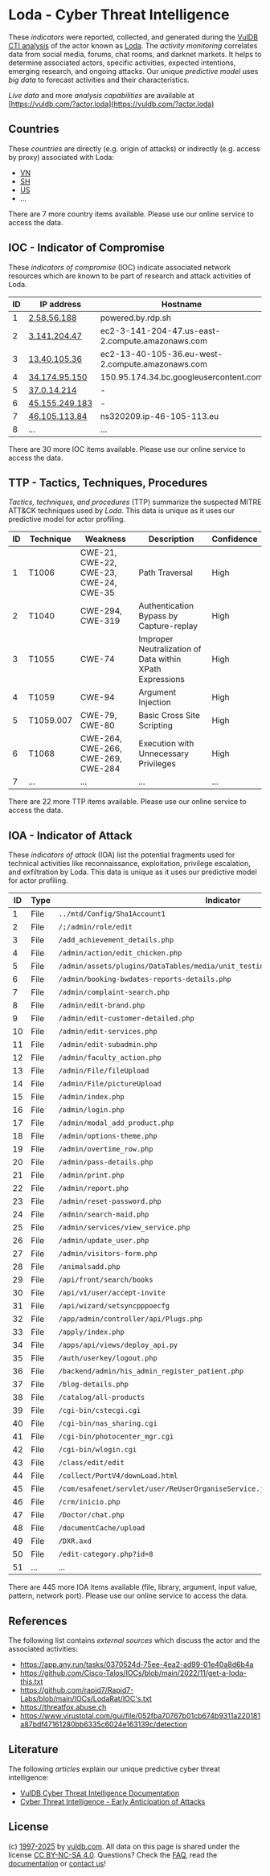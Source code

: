 # Loda - Cyber Threat Intelligence

These _indicators_ were reported, collected, and generated during the [VulDB CTI analysis](https://vuldb.com/?kb.cti) of the actor known as [Loda](https://vuldb.com/?actor.loda). The _activity monitoring_ correlates data from social media, forums, chat rooms, and darknet markets. It helps to determine associated actors, specific activities, expected intentions, emerging research, and ongoing attacks. Our unique _predictive model_ uses _big data_ to forecast activities and their characteristics.

_Live data_ and more _analysis capabilities_ are available at [https://vuldb.com/?actor.loda](https://vuldb.com/?actor.loda)

## Countries

These _countries_ are directly (e.g. origin of attacks) or indirectly (e.g. access by proxy) associated with Loda:

* [VN](https://vuldb.com/?country.vn)
* [SH](https://vuldb.com/?country.sh)
* [US](https://vuldb.com/?country.us)
* ...

There are 7 more country items available. Please use our online service to access the data.

## IOC - Indicator of Compromise

These _indicators of compromise_ (IOC) indicate associated network resources which are known to be part of research and attack activities of Loda.

ID | IP address | Hostname | Campaign | Confidence
-- | ---------- | -------- | -------- | ----------
1 | [2.58.56.188](https://vuldb.com/?ip.2.58.56.188) | powered.by.rdp.sh | - | High
2 | [3.141.204.47](https://vuldb.com/?ip.3.141.204.47) | ec2-3-141-204-47.us-east-2.compute.amazonaws.com | - | Medium
3 | [13.40.105.36](https://vuldb.com/?ip.13.40.105.36) | ec2-13-40-105-36.eu-west-2.compute.amazonaws.com | - | Medium
4 | [34.174.95.150](https://vuldb.com/?ip.34.174.95.150) | 150.95.174.34.bc.googleusercontent.com | - | Medium
5 | [37.0.14.214](https://vuldb.com/?ip.37.0.14.214) | - | - | High
6 | [45.155.249.183](https://vuldb.com/?ip.45.155.249.183) | - | - | High
7 | [46.105.113.84](https://vuldb.com/?ip.46.105.113.84) | ns320209.ip-46-105-113.eu | - | High
8 | ... | ... | ... | ...

There are 30 more IOC items available. Please use our online service to access the data.

## TTP - Tactics, Techniques, Procedures

_Tactics, techniques, and procedures_ (TTP) summarize the suspected MITRE ATT&CK techniques used by _Loda_. This data is unique as it uses our predictive model for actor profiling.

ID | Technique | Weakness | Description | Confidence
-- | --------- | -------- | ----------- | ----------
1 | T1006 | CWE-21, CWE-22, CWE-23, CWE-24, CWE-35 | Path Traversal | High
2 | T1040 | CWE-294, CWE-319 | Authentication Bypass by Capture-replay | High
3 | T1055 | CWE-74 | Improper Neutralization of Data within XPath Expressions | High
4 | T1059 | CWE-94 | Argument Injection | High
5 | T1059.007 | CWE-79, CWE-80 | Basic Cross Site Scripting | High
6 | T1068 | CWE-264, CWE-266, CWE-269, CWE-284 | Execution with Unnecessary Privileges | High
7 | ... | ... | ... | ...

There are 22 more TTP items available. Please use our online service to access the data.

## IOA - Indicator of Attack

These _indicators of attack_ (IOA) list the potential fragments used for technical activities like reconnaissance, exploitation, privilege escalation, and exfiltration by Loda. This data is unique as it uses our predictive model for actor profiling.

ID | Type | Indicator | Confidence
-- | ---- | --------- | ----------
1 | File | `../mtd/Config/Sha1Account1` | High
2 | File | `/;/admin/role/edit` | High
3 | File | `/add_achievement_details.php` | High
4 | File | `/admin/action/edit_chicken.php` | High
5 | File | `/admin/assets/plugins/DataTables/media/unit_testing/templates/deferred_table.php` | High
6 | File | `/admin/booking-bwdates-reports-details.php` | High
7 | File | `/admin/complaint-search.php` | High
8 | File | `/admin/edit-brand.php` | High
9 | File | `/admin/edit-customer-detailed.php` | High
10 | File | `/admin/edit-services.php` | High
11 | File | `/admin/edit-subadmin.php` | High
12 | File | `/admin/faculty_action.php` | High
13 | File | `/admin/File/fileUpload` | High
14 | File | `/admin/File/pictureUpload` | High
15 | File | `/admin/index.php` | High
16 | File | `/admin/login.php` | High
17 | File | `/admin/modal_add_product.php` | High
18 | File | `/admin/options-theme.php` | High
19 | File | `/admin/overtime_row.php` | High
20 | File | `/admin/pass-details.php` | High
21 | File | `/admin/print.php` | High
22 | File | `/admin/report.php` | High
23 | File | `/admin/reset-password.php` | High
24 | File | `/admin/search-maid.php` | High
25 | File | `/admin/services/view_service.php` | High
26 | File | `/admin/update_user.php` | High
27 | File | `/admin/visitors-form.php` | High
28 | File | `/animalsadd.php` | High
29 | File | `/api/front/search/books` | High
30 | File | `/api/v1/user/accept-invite` | High
31 | File | `/api/wizard/setsyncpppoecfg` | High
32 | File | `/app/admin/controller/api/Plugs.php` | High
33 | File | `/apply/index.php` | High
34 | File | `/apps/api/views/deploy_api.py` | High
35 | File | `/auth/userkey/logout.php` | High
36 | File | `/backend/admin/his_admin_register_patient.php` | High
37 | File | `/blog-details.php` | High
38 | File | `/catalog/all-products` | High
39 | File | `/cgi-bin/cstecgi.cgi` | High
40 | File | `/cgi-bin/nas_sharing.cgi` | High
41 | File | `/cgi-bin/photocenter_mgr.cgi` | High
42 | File | `/cgi-bin/wlogin.cgi` | High
43 | File | `/class/edit/edit` | High
44 | File | `/collect/PortV4/downLoad.html` | High
45 | File | `/com/esafenet/servlet/user/ReUserOrganiseService.java` | High
46 | File | `/crm/inicio.php` | High
47 | File | `/Doctor/chat.php` | High
48 | File | `/documentCache/upload` | High
49 | File | `/DXR.axd` | Medium
50 | File | `/edit-category.php?id=8` | High
51 | ... | ... | ...

There are 445 more IOA items available (file, library, argument, input value, pattern, network port). Please use our online service to access the data.

## References

The following list contains _external sources_ which discuss the actor and the associated activities:

* https://app.any.run/tasks/0370524d-75ee-4ea2-ad99-01e40a8d6b4a
* https://github.com/Cisco-Talos/IOCs/blob/main/2022/11/get-a-loda-this.txt
* https://github.com/rapid7/Rapid7-Labs/blob/main/IOCs/LodaRat/IOC's.txt
* https://threatfox.abuse.ch
* https://www.virustotal.com/gui/file/052fba70767b01cb674b9311a220181a87bdf47161280bb6335c6024e163139c/detection

## Literature

The following _articles_ explain our unique predictive cyber threat intelligence:

* [VulDB Cyber Threat Intelligence Documentation](https://vuldb.com/?kb.cti)
* [Cyber Threat Intelligence - Early Anticipation of Attacks](https://www.scip.ch/en/?labs.20201022)

## License

(c) [1997-2025](https://vuldb.com/?kb.changelog) by [vuldb.com](https://vuldb.com/?kb.about). All data on this page is shared under the license [CC BY-NC-SA 4.0](https://creativecommons.org/licenses/by-nc-sa/4.0/). Questions? Check the [FAQ](https://vuldb.com/?kb.faq), read the [documentation](https://vuldb.com/?kb) or [contact us](https://vuldb.com/?contact)!
